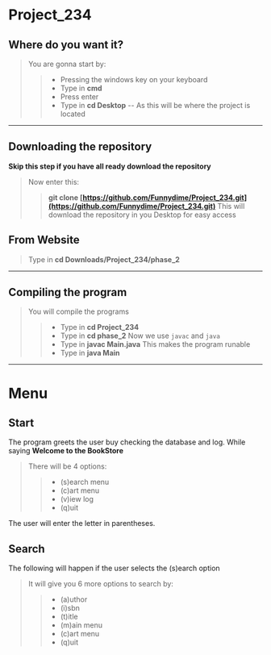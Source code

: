 # Project_234

## Where do you want it?

> You are gonna start by:
>> - Pressing the windows key on your keyboard
>> - Type in **cmd**
>> - Press enter
>> - Type in **cd Desktop**
>> -- As this will be where the project is located

-----------------------------------------------------------------------------------------------------

## Downloading the repository

**Skip this step if you have all ready download the repository**

> Now enter this:
>> **git clone [https://github.com/Funnydime/Project_234.git](https://github.com/Funnydime/Project_234.git)**
>> This will download the repository in you Desktop for easy access 

## From Website

>Type in **cd Downloads/Project_234/phase_2**

-----------------------------------------------------------------------------------------------------

## Compiling the program

> You will compile the programs
>> - Type in **cd Project_234**
>> - Type in **cd phase_2**
> Now we use `javac` and `java`
>> - Type in **javac Main.java**
>>   This makes the program runable
>> - Type in **java Main**

-----------------------------------------------------------------------------------------------------

# Menu

## Start

The program greets the user buy checking the database and log.
While saying **Welcome to the BookStore**

>There will be 4 options:
>> - (s)earch menu
>> - (c)art menu
>> - (v)iew log
>> - (q)uit

The user will enter the letter in parentheses.

## Search

The following will happen if the user selects the (s)earch option
>It will give you 6 more options to search by:
>> - (a)uthor
>> - (i)sbn
>> - (t)itle
>> - (m)ain menu
>> - (c)art menu
>> - (q)uit
